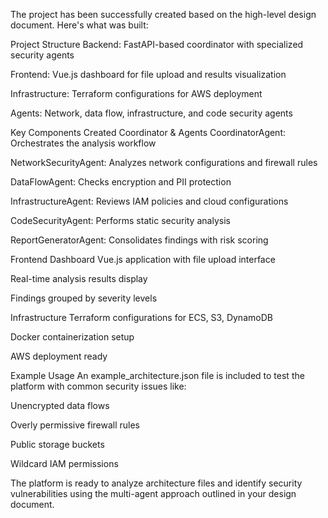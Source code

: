 The project has been successfully created based on the high-level design document. Here's what was built:

Project Structure
Backend: FastAPI-based coordinator with specialized security agents

Frontend: Vue.js dashboard for file upload and results visualization

Infrastructure: Terraform configurations for AWS deployment

Agents: Network, data flow, infrastructure, and code security agents

Key Components Created
Coordinator & Agents
CoordinatorAgent: Orchestrates the analysis workflow

NetworkSecurityAgent: Analyzes network configurations and firewall rules

DataFlowAgent: Checks encryption and PII protection

InfrastructureAgent: Reviews IAM policies and cloud configurations

CodeSecurityAgent: Performs static security analysis

ReportGeneratorAgent: Consolidates findings with risk scoring

Frontend Dashboard
Vue.js application with file upload interface

Real-time analysis results display

Findings grouped by severity levels

Infrastructure
Terraform configurations for ECS, S3, DynamoDB

Docker containerization setup

AWS deployment ready

Example Usage
An example_architecture.json file is included to test the platform with common security issues like:

Unencrypted data flows

Overly permissive firewall rules

Public storage buckets

Wildcard IAM permissions

The platform is ready to analyze architecture files and identify security vulnerabilities using the multi-agent approach outlined in your design document.